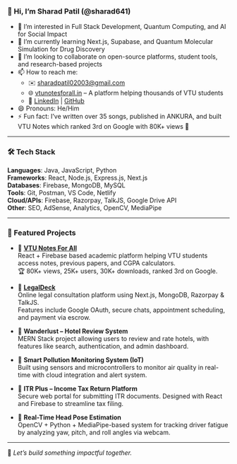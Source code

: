 ### 👋 Hi, I’m Sharad Patil (@sharad641)

- 👀 I’m interested in Full Stack Development, Quantum Computing, and AI for Social Impact  
- 🌱 I’m currently learning Next.js, Supabase, and Quantum Molecular Simulation for Drug Discovery  
- 💞️ I’m looking to collaborate on open-source platforms, student tools, and research-based projects  
- 📫 How to reach me:  
  - ✉️ sharadpatil02003@gmail.com  
  - 🌐 [vtunotesforall.in](https://vtunotesforall.in) – A platform helping thousands of VTU students  
  - 🔗 [LinkedIn](https://www.linkedin.com/in/sharad-patil-691902259/) | [GitHub](https://github.com/sharad641)  
- 😄 Pronouns: He/Him  
- ⚡ Fun fact: I’ve written over 35 songs, published in ANKURA, and built VTU Notes which ranked 3rd on Google with 80K+ views 🚀  

---

### 🛠️ Tech Stack  
**Languages**: Java, JavaScript, Python  
**Frameworks**: React, Node.js, Express.js, Next.js  
**Databases**: Firebase, MongoDB, MySQL  
**Tools**: Git, Postman, VS Code, Netlify  
**Cloud/APIs**: Firebase, Razorpay, TalkJS, Google Drive API  
**Other**: SEO, AdSense, Analytics, OpenCV, MediaPipe

---

### 📌 Featured Projects  

- 🔹 **[VTU Notes For All](https://vtunotesforall.in)**  
  React + Firebase based academic platform helping VTU students access notes, previous papers, and CGPA calculators.  
  🏆 80K+ views, 25K+ users, 30K+ downloads, ranked 3rd on Google.

- 🔹 **[LegalDeck](https://github.com/sharad641/LegalDeck)**  
  Online legal consultation platform using Next.js, MongoDB, Razorpay & TalkJS.  
  Features include Google OAuth, secure chats, appointment scheduling, and payment via escrow.

- 🔹 **Wanderlust – Hotel Review System**  
  MERN Stack project allowing users to review and rate hotels, with features like search, authentication, and admin dashboard.

- 🔹 **Smart Pollution Monitoring System (IoT)**  
  Built using sensors and microcontrollers to monitor air quality in real-time with cloud integration and alert system.  

- 🔹 **ITR Plus – Income Tax Return Platform**  
  Secure web portal for submitting ITR documents. Designed with React and Firebase to streamline tax filing.

- 🔹 **Real-Time Head Pose Estimation**  
  OpenCV + Python + MediaPipe-based system for tracking driver fatigue by analyzing yaw, pitch, and roll angles via webcam.

---

📌 *Let’s build something impactful together.*
